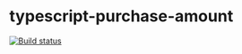 # typescript-purchase-amount

[![Build status](https://ci.appveyor.com/api/projects/status/6xl566428nji82hc?svg=true)](https://ci.appveyor.com/project/lan-mak/typescript-purchase-amount)
